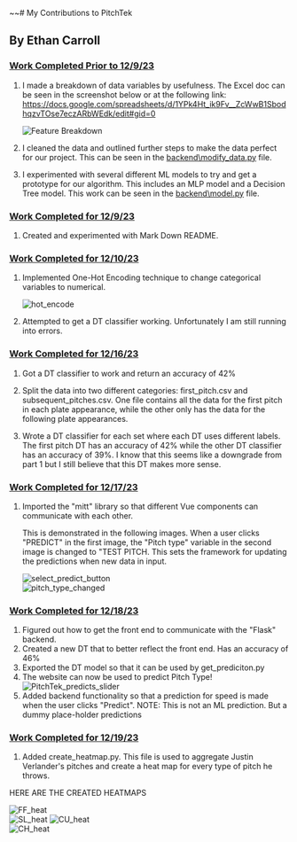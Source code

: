 ~~# My Contributions to PitchTek
## By Ethan Carroll




### <ins>Work Completed Prior to 12/9/23
1. I made a breakdown of data variables by usefulness. The Excel doc can be seen in the screenshot below or at the following link: https://docs.google.com/spreadsheets/d/1YPk4Ht_ik9Fv__ZcWwB1SbodhqzvTOse7eczARbWEdk/edit#gid=0

    ![Feature Breakdown](images_for_ethans_read_me/feature_breakdown.png)   


2. I cleaned the data and outlined further steps to make the data perfect for our project. This can be seen in the <ins>backend\modify_data.py</ins> file.

3. I experimented with several different ML models to try and get a prototype for our algorithm. This includes an MLP model and a Decision Tree model. This work can be seen in the <ins>backend\model.py</ins> file.

### <ins>Work Completed for 12/9/23

1. Created and experimented with Mark Down README.

### <ins>Work Completed for 12/10/23

1. Implemented One-Hot Encoding technique to change categorical variables to numerical. 

    ![hot_encode](images_for_ethans_read_me/hotencoder.png)   


2. Attempted to get a DT classifier working. Unfortunately I am still running into errors.

### <ins>Work Completed for 12/16/23

1. Got a DT classifier to work and return an accuracy of 42%

2. Split the data into two different categories: first_pitch.csv and subsequent_pitches.csv. One file contains all the 
   data for the first pitch in each plate appearance, while the other only has the data for the following plate appearances.

3. Wrote a DT classifier for each set where each DT uses different labels. The first pitch DT has an accuracy of 42% while
   the other DT classifier has an accuracy of 39%. I know that this seems like a downgrade from part 1 but I still believe 
   that this DT makes more sense.
   
### <ins>Work Completed for 12/17/23

1. Imported the "mitt" library so that different Vue components can communicate with each other. 

   This is demonstrated in the following images. When a user clicks "PREDICT" in the first image, the "Pitch type" 
   variable in the second image is changed to "TEST PITCH. This sets the framework for updating the predictions when new
   data in input. 

   ![select_predict_button](images_for_ethans_read_me/select_predict_button.png)    
   ![pitch_type_changed](images_for_ethans_read_me/pitch_type_changed.png)

### <ins>Work Completed for 12/18/23

1. Figured out how to get the front end to communicate with the "Flask" backend.
2. Created a new DT that to better reflect the front end. Has an accuracy of 46% 
3. Exported the DT model so that it can be used by get_prediciton.py
4. The website can now be used to predict Pitch Type!
   ![PitchTek_predicts_slider](images_for_ethans_read_me/Slider_predicted.png)    
5. Added backend functionality so that a prediction for speed is made when the user clicks "Predict". NOTE: This is not
an ML prediction. But a dummy place-holder predictions

### <ins>Work Completed for 12/19/23
   
1. Added create_heatmap.py. This file is used to aggregate Justin Verlander's pitches and create a
heat map for every type of pitch he throws.

HERE ARE THE CREATED HEATMAPS

   ![FF_heat](images_for_ethans_read_me/FF_heat_map.jpg)    
   ![SL_heat](images_for_ethans_read_me/SL_heat_map.jpg)
   ![CU_heat](images_for_ethans_read_me/CU_heat_map.jpg)    
   ![CH_heat](images_for_ethans_read_me/CH_heat_map.jpg)